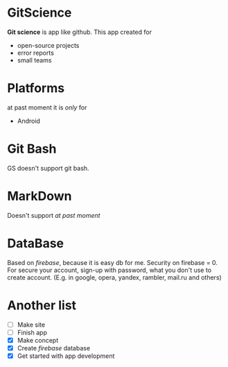 # GitScience
**Git science** is app like github.
This app created for 
- open-source projects
- error reports
- small teams

# Platforms
at past moment it is *only* for
- Android

# Git Bash
GS doesn't support git bash.

# MarkDown
Doesn't support *at past moment*

# DataBase
Based on *firebase*, because it is easy db for me.
Security on firebase = 0. For secure your account, sign-up with password, what you don't use to create account. (E.g. in google, opera, yandex, rambler, mail.ru and others)

# Another list
- [ ] Make site
- [ ] Finish app
- [x] Make concept
- [x] Create *firebase* database
- [x] Get started with app development
